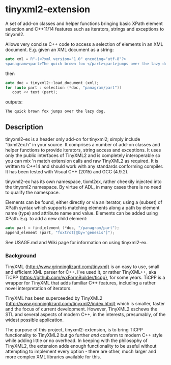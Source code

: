 # tinyxml2-extension

A set of add-on classes and helper functions bringing basic XPath element selection and C++11/14 features such as iterators, strings and exceptions to tinyxml2.

Allows very concise C++ code to access a selection of elements in an XML document.
E.g. given an XML document as a string:
```c++
auto xml = R"-(<?xml version="1.0" encoding="utf-8"?>
<panagram><part>The quick brown fox </part><part>jumps over the lazy dog.</part></panagram>)-"
```
then
```c++
auto doc = tinyxml2::load_document (xml);
for (auto part : selection (*doc, "panagram/part"))
   cout << text (part);
```
outputs:
```
The quick brown fox jumps over the lazy dog.
```

## Description
tinyxml2-ex is a header only add-on for tinyxml2; simply include "tixml2ex.h" in your source.
It comprises a number of add-on classes and helper functions to provide iterators, string access and exceptions.
It uses only the public interfaces of TinyXML2 and is completely interoperable so you can mix 'n match extension calls and raw TinyXML2 as required.
It is written to C++14 and should work with any standards conforming compiler. It has been tested with Visual C++ (2015) and GCC (4.9.2).

tinyxml2-ex has its own namespace, tixml2ex, rather cheekily injected into the tinyxml2 namespace.
By virtue of ADL, in many cases there is no need to qualify the namespace.

Elements can be found, either directly or via an iterator, using a (subset) of XPath syntax which
supports matching elements along a path by element name (type) and attribute name and value. Elements can be added using XPath.
E.g. to add a new child element:
```c++
auto part = find_element (*doc, "/panagram/part");
append_element (part, "foxtrot[@by='genesis']");
```

See USAGE.md and Wiki page for information on using tinyxml2-ex.

### Background
TinyXML {http://www.grinninglizard.com/tinyxml} is an easy to use, small and efficient XML parser for C++.
I've used it, or rather TinyXML++, aka TiCPP {https://github.com/wxFormBuilder/ticpp}, for some years.
TiCPP is a wrapper for TinyXML that adds familiar C++ features, including a rather novel interpretation of iterators.

TinyXML has been superceeded by TinyXML2 {http://www.grinninglizard.com/tinyxml2/index.html} which is smaller, faster and the focus of current development. However, TinyXML2 eschews the STL and several aspects of modern C++, in the interests, presumably, of the widest possible application.

The purpose of this project, tinyxml2-extension, is to bring TiCPP functionality to TinyXML2 but go further *and* conform to modern C++ style while adding little or no overhead. In keeping with the philosophy of TinyXML2, the extension adds enough functionality to be useful without attempting to implement every option - there are other, much larger and more complex XML libraries available for this.
